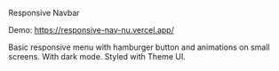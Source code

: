 Responsive Navbar

Demo: https://responsive-nav-nu.vercel.app/

Basic responsive menu with hamburger button and animations on small screens. With dark mode. Styled with Theme UI.
